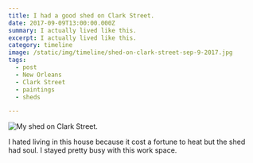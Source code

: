```yaml
---
title: I had a good shed on Clark Street.
date: 2017-09-09T13:00:00.000Z
summary: I actually lived like this.
excerpt: I actually lived like this.
category: timeline
image: /static/img/timeline/shed-on-clark-street-sep-9-2017.jpg
tags:
  - post
  - New Orleans
  - Clark Street
  - paintings
  - sheds

---
```


![My shed on Clark Street.](/static/img/timeline/shed-on-clark-street-sep-9-2017.jpg "My shed on Clark Street.")

I hated living in this house because it cost a fortune to heat but the shed had soul. I stayed pretty busy with this work space.
